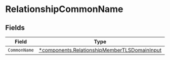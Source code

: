# RelationshipCommonName


## Fields

| Field                                                                                                   | Type                                                                                                    | Required                                                                                                | Description                                                                                             |
| ------------------------------------------------------------------------------------------------------- | ------------------------------------------------------------------------------------------------------- | ------------------------------------------------------------------------------------------------------- | ------------------------------------------------------------------------------------------------------- |
| `CommonName`                                                                                            | [*components.RelationshipMemberTLSDomainInput](../../models/shared/relationshipmembertlsdomaininput.md) | :heavy_minus_sign:                                                                                      | N/A                                                                                                     |